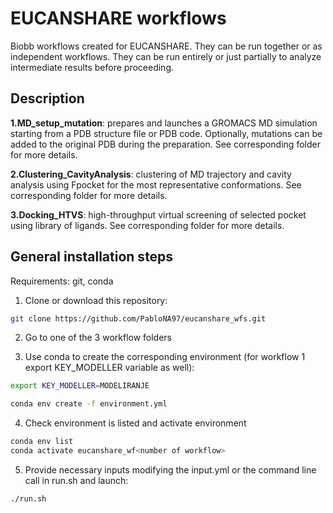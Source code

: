 # EUCANSHARE workflows

Biobb workflows created for EUCANSHARE. They can be run together or as independent workflows. They can be run entirely or just partially to analyze intermediate results before proceeding.

## Description

**1.MD_setup_mutation**: prepares and launches a GROMACS MD simulation starting from a PDB structure file or PDB code. Optionally, mutations can be added to the original PDB during the preparation. See corresponding folder for more details.

**2.Clustering_CavityAnalysis**: clustering of MD trajectory and cavity analysis using Fpocket for the most representative conformations. See corresponding folder for more details.

**3.Docking_HTVS**: high-throughput virtual screening of selected pocket using library of ligands. See corresponding folder for more details.

## General installation steps

Requirements: git, conda

1. Clone or download this repository:

```bash
git clone https://github.com/PabloNA97/eucanshare_wfs.git
```

2. Go to one of the 3 workflow folders 

3. Use conda to create the corresponding environment (for workflow 1 export KEY_MODELLER variable as well):

```bash
export KEY_MODELLER=MODELIRANJE
```

```bash
conda env create -f environment.yml
```

4. Check environment is listed and activate environment

```bash
conda env list
conda activate eucanshare_wf<number of workflow>
```

5. Provide necessary inputs modifying the input.yml or the command line call in run.sh and launch:

```bash
./run.sh
```
